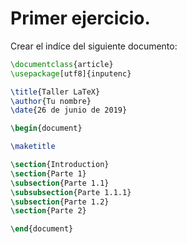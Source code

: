 # Primer ejercicio.

Crear el indíce del siguiente documento:

```latex
\documentclass{article}
\usepackage[utf8]{inputenc}

\title{Taller LaTeX}
\author{Tu nombre}
\date{26 de junio de 2019}

\begin{document}

\maketitle

\section{Introduction}
\section{Parte 1}
\subsection{Parte 1.1}
\subsubsection{Parte 1.1.1}
\subsection{Parte 1.2}
\section{Parte 2}

\end{document}
```
